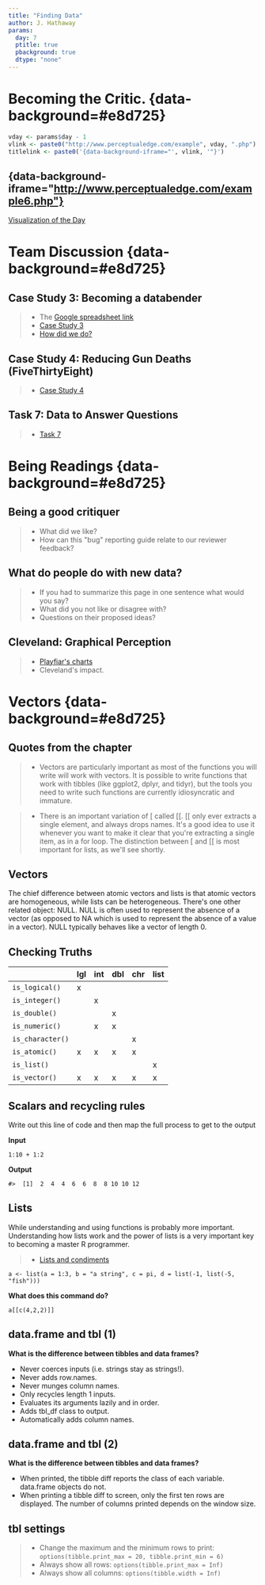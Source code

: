 ```yaml
---
title: "Finding Data"
author: J. Hathaway
params:
  day: 7
  ptitle: true
  pbackground: true
  dtype: "none"
---
```




# Becoming the Critic. {data-background=#e8d725}


```r
vday <- params$day - 1
vlink <- paste0("http://www.perceptualedge.com/example", vday, ".php")
titlelink <- paste0('{data-background-iframe="', vlink, '"}')
```

## {data-background-iframe="http://www.perceptualedge.com/example6.php"}

[Visualization of the Day](http://www.perceptualedge.com/example6.php)










# Team Discussion {data-background=#e8d725}



## Case Study 3: Becoming a databender

> - The [Google spreadsheet link](https://docs.google.com/spreadsheets/d/1MQtkBWuxla9wITp0BzUTCjbmlvi9j9EiDLIXw7K3UBE/edit?usp=sharing)
> - [Case Study 3](https://byuistats.github.io/M335/weekly_projects/cs03_details.html)
> - [How did we do?](https://github.com/BYUI335/hathaway)




## Case Study 4: Reducing Gun Deaths (FiveThirtyEight)
> - [Case Study 4](https://byuistats.github.io/M335/weekly_projects/cs04_details.html)




## Task 7: Data to Answer Questions
> - [Task 7](https://byuistats.github.io/M335/class_tasks/task07_details.html)









# Being Readings {data-background=#e8d725}

## Being a good critiquer

> - What did we like?
> - How can this "bug" reporting guide relate to our reviewer feedback?

## What do people do with new data?

> - If you had to summarize this page in one sentence what would you say?
> - What did you not like or disagree with?
> - Questions on their proposed ideas?

## Cleveland: Graphical Perception

> - [Playfiar's charts](https://gizmodo.com/these-250-year-old-charts-and-graphs-were-the-very-firs-1445388576)
> - Cleveland's impact.

# Vectors {data-background=#e8d725}

## Quotes from the chapter

> - Vectors are particularly important as most of the functions you will write will work with vectors. It is possible to write functions that work with tibbles (like ggplot2, dplyr, and tidyr), but the tools you need to write such functions are currently idiosyncratic and immature.

> - There is an important variation of [ called [[. [[ only ever extracts a single element, and always drops names. It's a good idea to use it whenever you want to make it clear that you're extracting a single item, as in a for loop. The distinction between [ and [[ is most important for lists, as we'll see shortly.

## Vectors 

<p style="text-align: left;">
The chief difference between atomic vectors and lists is that atomic vectors are homogeneous, while lists can be heterogeneous. There's one other related object: NULL. NULL is often used to represent the absence of a vector (as opposed to NA which is used to represent the absence of a value in a vector). NULL typically behaves like a vector of length 0. 
</p>

## Checking Truths

|                  | lgl | int | dbl | chr | list |
|------------------|-----|-----|-----|-----|------|
| `is_logical()`   |  x  |     |     |     |      |
| `is_integer()`   |     |  x  |     |     |      |
| `is_double()`    |     |     |  x  |     |      |
| `is_numeric()`   |     |  x  |  x  |     |      |
| `is_character()` |     |     |     |  x  |      |
| `is_atomic()`    |  x  |  x  |  x  |  x  |      |
| `is_list()`      |     |     |     |     |  x   |
| `is_vector()`    |  x  |  x  |  x  |  x  |  x   |


## Scalars and recycling rules

Write out this line of code and then map the full process to get to the output

**Input**

`1:10 + 1:2`

**Output**

`#>  [1]  2  4  4  6  6  8  8 10 10 12`


## Lists

While understanding and using functions is probably more important. Understanding how lists work and the power of lists is a very important key to becoming a master R programmer.  

> - [Lists and condiments](http://r4ds.had.co.nz/vectors.html)

```
a <- list(a = 1:3, b = "a string", c = pi, d = list(-1, list(-5, "fish")))

```

**What does this command do?**

`a[[c(4,2,2)]]`

## data.frame and tbl (1)

**What is the difference between tibbles and data frames?**

* Never coerces inputs (i.e. strings stay as strings!).
* Never adds row.names.
* Never munges column names.
* Only recycles length 1 inputs.
* Evaluates its arguments lazily and in order.
* Adds tbl_df class to output.
* Automatically adds column names.

## data.frame and tbl (2)

**What is the difference between tibbles and data frames?**

* When printed, the tibble diff reports the class of each variable. data.frame objects do not.
* When printing a tibble diff to screen, only the first ten rows are displayed. The number of columns printed depends on the window size.

## tbl settings

> * Change the maximum and the minimum rows to print: `options(tibble.print_max = 20, tibble.print_min = 6)`
> * Always show all rows: `options(tibble.print_max = Inf)`
> * Always show all columns: `options(tibble.width = Inf)`
